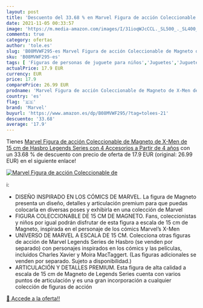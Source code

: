 ```yaml
---
layout: post
title: 'Descuento del 33.68 % en Marvel Figura de acción Coleccionable de'
date: 2021-11-05 00:33:57
image: 'https://m.media-amazon.com/images/I/31ioqWJcCCL._SL500_._SL400_.jpg'
comments: true
category: ofertas
author: 'tole.es'
slug: 'B08MVWF295-es Marvel Figura de acción Coleccionable de Magneto de X-Men...'
sku: 'B08MVWF295-es'
tags: [ 'Figuras de personas de juguete para niños','Juguetes','Juguetes y juegos','Muñecos y figuras','hasbro','marvel', ]
actualPrice: 17.9 EUR
currency: EUR
price: 17.9
comparePrice: 26.99 EUR
prodname: 'Marvel Figura de acción Coleccionable de Magneto de X-Men de 15 cm de Hasbro Legends Series  con 4 Accesorios  a Partir de 4 años'
country: 'es'
flag: '🇪🇸'
brand: 'Marvel'
buyurl: 'https://www.amazon.es/dp/B08MVWF295/?tag=tolees-21'
descuento: '33.68'
average: '17.9'
---
```


Tienes [Marvel Figura de acción Coleccionable de Magneto de X-Men de 15 cm de Hasbro Legends Series  con 4 Accesorios  a Partir de 4 años](https://www.amazon.es/dp/B08MVWF295/?tag=tolees-21) con un 33.68 % de descuento con precio de oferta de 17.9 EUR (original: 26.99 EUR) en el siguiente enlace!

[![Marvel Figura de acción Coleccionable de](https://m.media-amazon.com/images/I/31ioqWJcCCL._SL500_._SL400_.jpg)](https://www.amazon.es/dp/B08MVWF295/?tag=tolees-21)

ℹ️:

- DISEÑO INSPIRADO EN LOS CÓMICS DE MARVEL. La figura de Magneto presenta un diseño, detalles y articulación premium para que puedas colocarla en diversas poses y exhibirla en una colección de Marvel
- FIGURA COLECCIONABLE DE 15 CM DE MAGNETO. Fans, coleccionistas y niños por igual podrán disfrutar de esta figura a escala de 15 cm de Magneto, inspirada en el personaje de los cómics Marvel’s X-Men
- UNIVERSO DE MARVEL A ESCALA DE 15 CM. Colecciona otras figuras de acción de Marvel Legends Series de Hasbro (se venden por separado) con personajes inspirados en los cómics y las películas, incluidos Charles Xavier y Moira MacTaggert. (Las figuras adicionales se venden por separado. Sujeto a disponibilidad.)
- ARTICULACIÓN Y DETALLES PREMIUM. Esta figura de alta calidad a escala de 15 cm de Magneto de Legends Series cuenta con varios puntos de articulación y es una gran incorporación a cualquier colección de figuras de acción

[🛒 Accede a la oferta!!](https://www.amazon.es/dp/B08MVWF295/?tag=tolees-21)
